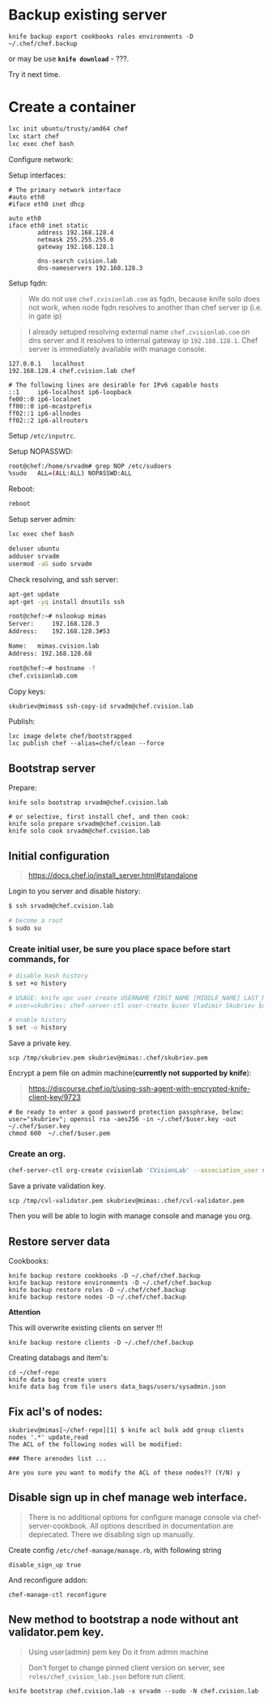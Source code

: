 # Backup existing server

```
knife backup export cookbooks roles environments -D ~/.chef/chef.backup
```

or may be use **`knife download`** - ???.

Try it next time.

# Create a container

```bash
lxc init ubuntu/trusty/amd64 chef
lxc start chef
lxc exec chef bash
```
Configure network:

Setup interfaces:

```
# The primary network interface
#auto eth0
#iface eth0 inet dhcp

auto eth0
iface eth0 inet static
        address 192.168.128.4
        netmask 255.255.255.0
        gateway 192.168.128.1

        dns-search cvision.lab
        dns-nameservers 192.168.128.3
```

Setup fqdn:

> We do not use `chef.cvisionlab.com` as fqdn, because knife solo does not work, when node fqdn resolves to another than chef server ip (i.e. in gate ip)

> I already setuped resolving external name `chef.cvisionlab.com` on dns server and it resolves to internal gateway ip `192.168.128.1`. Chef server is immediately available with manage console.

```
127.0.0.1   localhost
192.168.128.4 chef.cvision.lab chef

# The following lines are desirable for IPv6 capable hosts
::1     ip6-localhost ip6-loopback
fe00::0 ip6-localnet
ff00::0 ip6-mcastprefix
ff02::1 ip6-allnodes
ff02::2 ip6-allrouters
```

Setup `/etc/inputrc`.

Setup NOPASSWD:

```bash
root@chef:/home/srvadm# grep NOP /etc/sudoers
%sudo	ALL=(ALL:ALL) NOPASSWD:ALL
```

Reboot:

```bash
reboot
```

Setup server admin:

```bash
lxc exec chef bash

deluser ubuntu
adduser srvadm
usermod -aG sudo srvadm

```

Check resolving, and ssh server:

```bash
apt-get update
apt-get -yq install dnsutils ssh

root@chef:~# nslookup mimas
Server:		192.168.128.3
Address:	192.168.128.3#53

Name:	mimas.cvision.lab
Address: 192.168.128.68

root@chef:~# hostname -f
chef.cvisionlab.com

```



Copy keys:

```bash
skubriev@mimas$ ssh-copy-id srvadm@chef.cvision.lab
```

Publish:

```
lxc image delete chef/bootstrapped
lxc publish chef --alias=chef/clean --force
```

## Bootstrap server

Prepare:

```
knife solo bootstrap srvadm@chef.cvision.lab

# or selective, first install chef, and then cook:
knife solo prepare srvadm@chef.cvision.lab
knife solo cook srvadm@chef.cvision.lab
```

## Initial configuration 

> https://docs.chef.io/install_server.html#standalone

Login to you server and disable history:

```bash
$ ssh srvadm@chef.cvision.lab

# become a root
$ sudo su

```

### Create initial user, be sure you place space before start commands, for 

```bash
# disable bash history
$ set +o history

# USAGE: knife opc user create USERNAME FIRST_NAME [MIDDLE_NAME] LAST_NAME EMAIL PASSWORD
# user=skubriev; chef-server-ctl user-create $user Vladimir Skubriev $user@cvisionlab.com 'password'--filename $user.pem 

# enable history
$ set -o history
```

Save a private key.

```
scp /tmp/skubriev.pem skubriev@mimas:.chef/skubriev.pem
```

Encrypt a pem file on admin machine(**currently not supported by knife**):

> https://discourse.chef.io/t/using-ssh-agent-with-encrypted-knife-client-key/9723

```
# Be ready to enter a good password protection passphrase, below:
user="skubriev"; openssl rsa -aes256 -in ~/.chef/$user.key -out ~/.chef/$user.key
chmod 600  ~/.chef/$user.pem

```


### Create an org.

```bash
chef-server-ctl org-create cvisionlab 'CVisionLab' --association_user skubriev --filename /tmp/cvl-validator.pem
```

Save a private validation key.

```
scp /tmp/cvl-validator.pem skubriev@mimas:.chef/cvl-validator.pem
```

Then you will be able to login with manage console and manage you org.

## Restore server data

Cookbooks:

```
knife backup restore cookbooks -D ~/.chef/chef.backup
knife backup restore environments -D ~/.chef/chef.backup
knife backup restore roles -D ~/.chef/chef.backup
knife backup restore nodes -D ~/.chef/chef.backup
```

**Attention**

This will overwrite existing clients on server !!! 

```
knife backup restore clients -D ~/.chef/chef.backup
```

Creating databags and item's:

```
cd ~/chef-repo
knife data bag create users
knife data bag from file users data_bags/users/sysadmin.json
```

## Fix acl's of nodes:

```
skubriev@mimas[~/chef-repo][1] $ knife acl bulk add group clients nodes '.*' update,read
The ACL of the following nodes will be modified:

### There arenodes list ...

Are you sure you want to modify the ACL of these nodes?? (Y/N) y

```
## Disable sign up in chef manage web interface.

> There is no additional options for configure manage console via chef-server-cookbook. All options described in documentation are deprecated. There we disabling sign up manually.

Create config `/etc/chef-manage/manage.rb`, with following string

```
disable_sign_up true
```

And reconfigure addon:

```
chef-manage-ctl reconfigure
```

## New method to bootstrap a node without ant validator.pem key.

> Using user(admin) pem key
> Do it from admin machine

> Don't forget
> to change pinned client version on server, see `roles/chef_cvision_lab.json`
> before run client.

```
knife bootstrap chef.cvision.lab -x srvadm --sudo -N chef.cvision.lab
```
